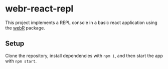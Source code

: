 # webr-react-repl

This project implements a REPL console in a basic react application using the [webR](https://docs.r-wasm.org/webr/latest/) package.

## Setup

Clone the repository, install dependencies with `npm i`, and then start the app with `npm start`.

